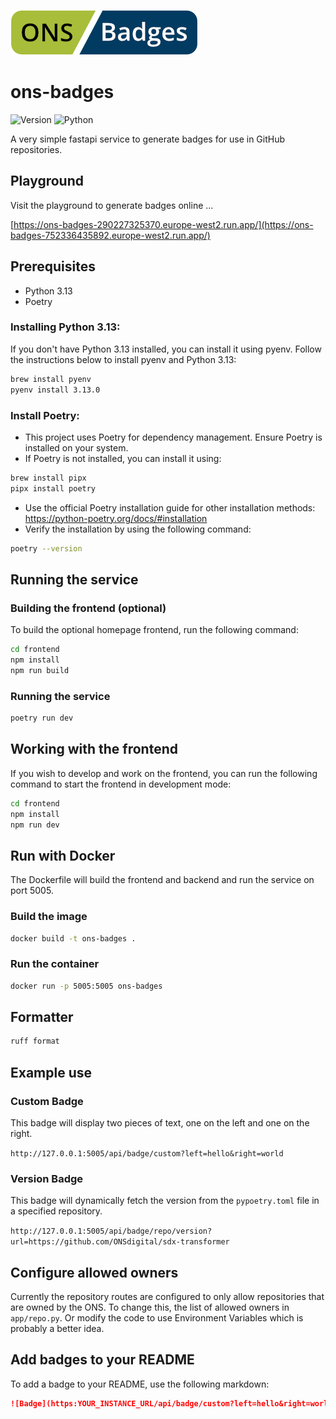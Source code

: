 
![Logo](logo.png)

# ons-badges

![Version](https://ons-badges-752336435892.europe-west2.run.app/api/badge/repo/version?url=https://github.com/ONSdigital/ons-badges) ![Python](https://ons-badges-752336435892.europe-west2.run.app/api/badge/repo/python-version?url=https://github.com/ONSdigital/ons-badges) 

A very simple fastapi service to generate badges for use in GitHub repositories.

## Playground

Visit the playground to generate badges online ...

[https://ons-badges-290227325370.europe-west2.run.app/](https://ons-badges-752336435892.europe-west2.run.app/)

## Prerequisites

- Python 3.13
- Poetry

### Installing Python 3.13:

If you don't have Python 3.13 installed, you can install it using pyenv. Follow the instructions below to install pyenv and Python 3.13:

```bash
brew install pyenv
pyenv install 3.13.0
```

### Install Poetry:
   - This project uses Poetry for dependency management. Ensure Poetry is installed on your system.
   - If Poetry is not installed, you can install it using:
```bash
brew install pipx
pipx install poetry
```
- Use the official Poetry installation guide for other installation methods: https://python-poetry.org/docs/#installation
- Verify the installation by using the following command:
```bash
poetry --version
```


## Running the service

### Building the frontend (optional)

To build the optional homepage frontend, run the following command:

```bash
cd frontend
npm install
npm run build
```

### Running the service

```bash
poetry run dev
```

## Working with the frontend

If you wish to develop and work on the frontend, you can run the following command to start the frontend in development mode:

```bash
cd frontend
npm install
npm run dev
```

## Run with Docker

The Dockerfile will build the frontend and backend and run the service on port 5005.

### Build the image

```bash
docker build -t ons-badges .
```

### Run the container

```bash
docker run -p 5005:5005 ons-badges
```

## Formatter

```bash
ruff format
```
## Example use

### Custom Badge

This badge will display two pieces of text, one on the left and one on the right.

`http://127.0.0.1:5005/api/badge/custom?left=hello&right=world`

### Version Badge

This badge will dynamically fetch the version from the `pypoetry.toml` file in a specified repository.

`http://127.0.0.1:5005/api/badge/repo/version?url=https://github.com/ONSdigital/sdx-transformer`

## Configure allowed owners

Currently the repository routes are configured to only allow repositories that are owned by the ONS. To change this, the list of allowed owners in `app/repo.py`. Or modify the code to use Environment Variables which is probably a better idea.

## Add badges to your README

To add a badge to your README, use the following markdown:

```markdown
![Badge](https:YOUR_INSTANCE_URL/api/badge/custom?left=hello&right=world)
```
